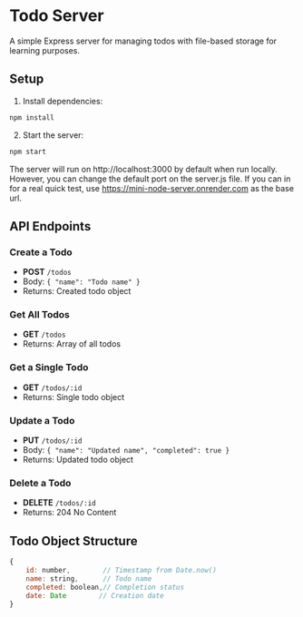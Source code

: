 # Todo Server

A simple Express server for managing todos with file-based storage for learning purposes.

## Setup

1. Install dependencies:

```bash
npm install
```

2. Start the server:

```bash
npm start
```

The server will run on http://localhost:3000 by default when run locally. However, you can change the default port on the server.js file. If you can in for a real quick test, use https://mini-node-server.onrender.com as the base url.

## API Endpoints

### Create a Todo

-  **POST** `/todos`
-  Body: `{ "name": "Todo name" }`
-  Returns: Created todo object

### Get All Todos

-  **GET** `/todos`
-  Returns: Array of all todos

### Get a Single Todo

-  **GET** `/todos/:id`
-  Returns: Single todo object

### Update a Todo

-  **PUT** `/todos/:id`
-  Body: `{ "name": "Updated name", "completed": true }`
-  Returns: Updated todo object

### Delete a Todo

-  **DELETE** `/todos/:id`
-  Returns: 204 No Content

## Todo Object Structure

```javascript
{
    id: number,        // Timestamp from Date.now()
    name: string,      // Todo name
    completed: boolean,// Completion status
    date: Date        // Creation date
}
```
